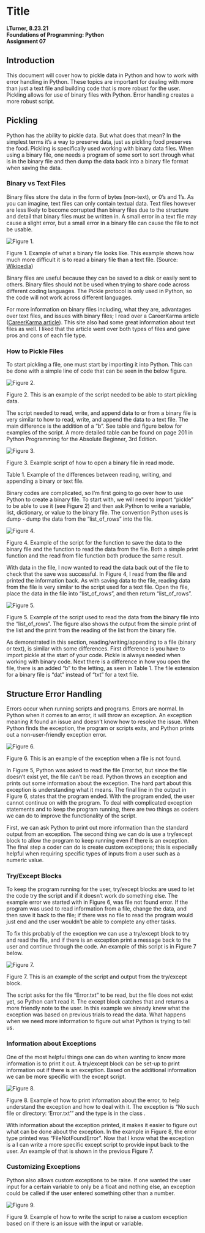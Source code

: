 # Title
**LTurner, 8.23.21**    
**Foundations of Programming: Python**   
**Assignment 07**  


## Introduction
This document will cover how to pickle data in Python and how to work with error handling in Python. 
These topics are important for dealing with more than just a text file and building code that is more robust for the user. 
Pickling allows for use of binary files with Python. Error handling creates a more robust script. 

## Pickling
Python has the ability to pickle data. But what does that mean? In the simplest terms it’s a way to preserve data, 
just as pickling food preserves the food. Pickling is specifically used working with binary data files. 
When using a binary file, one needs a program of some sort to sort through what is in the binary file 
and then dump the data back into a binary file format when saving the data. 

### Binary vs Text Files
Binary files store the data in the form of bytes (non-text), or 0’s and 1’s. 
As you can imagine, text files can only contain textual data. Text files however are less likely to become corrupted
than binary files due to the structure and detail that binary files must be written in. 
A small error in a text file may cause a slight error, but a small error in a binary file can cause the file to not be usable.


![Figure 1.](/Docs/assets/css/Figure1.png)

Figure 1. Example of what a binary file looks like. 
This example shows how much more difficult it is to read a binary file than a text file. (Source: [Wikipedia](https://en.wikipedia.org/wiki/Binary_file))

Binary files are useful because they can be saved to a disk or easily sent to others. 
Binary files should not be used when trying to share code across different coding languages. 
The Pickle protocol is only used in Python, so the code will not work across different languages. 

For more information on binary files including, what they are, advantages over text files, and issues with binary files; 
I read over a CareerKarma article ([CareerKarma article](https://careerkarma.com/blog/what-is-binary-file/)). 
This site also had some great information about text files as well. 
I liked that the article went over both types of files and gave pros and cons of each file type. 

### How to Pickle Files
To start pickling a file, one must start by importing it into Python. This can be done with a simple line of code that can be seen in the below figure. 

![Figure 2.](/Docs/assets/css/Figure2.png)

Figure 2. This is an example of the script needed to be able to start pickling data. 

The script needed to read, write, and append data to or from a binary file is very similar to how to read, write, and append the data to a text file. 
The main difference is the addition of a “b”. See table and figure below for examples of the script. 
A more detailed table can be found on page 201 in Python Programming for the Absolute Beginner, 3rd Edition. 

![Figure 3.](/Docs/assets/css/Figure3.png)

Figure 3. Example script of how to open a binary file in read mode. 

Table 1. Example of the differences between reading, writing, and appending a binary or text file. 

Binary codes are complicated, so I’m first going to go over how to use Python to create a binary file. 
To start with, we will need to import “pickle” to be able to use it (see Figure 2) and then ask Python
to write a variable, list, dictionary, or value to the binary file. 
The convention Python uses is dump - dump the data from the “list_of_rows” into the file. 

![Figure 4.](/Docs/assets/css/Figure4.png)

Figure 4. Example of the script for the function to save the data to the binary file and the function to read the data from the file. 
Both a simple print function and the read from file function both produce the same result. 

With data in the file, I now wanted to read the data back out of the file to check that the save was successful. 
In Figure 4, I read from the file and printed the information back. As with saving data to the file, reading data from the file is very similar 
to the script used for a text file. Open the file, place the data in the file into “list_of_rows”, and then return “list_of_rows”. 

![Figure 5.](/Docs/assets/css/Figure5.png)

Figure 5. Example of the script used to read the data from the binary file into the “list_of_rows”. 
The figure also shows the output from the simple print of the list and the print from the reading of the list from the binary file. 

As demonstrated in this section, reading/writing/appending to a file (binary or text), is similar with some differences. 
First difference is you have to import pickle at the start of your code.  Pickle is always needed when working with binary code. 
Next there is a difference in how you open the file, there is an added “b” to the letting, as seen in Table 1. 
The file extension for a binary file is “dat” instead of “txt” for a text file.

## Structure Error Handling
Errors occur when running scripts and programs. Errors are normal. In Python when it comes to an error, it will throw an exception. 
An exception meaning it found an issue and doesn’t know how to resolve the issue. 
When Python finds the exception, the program or scripts exits, and Python prints out a non-user-friendly exception error. 

![Figure 6.](/Docs/assets/css/Figure6.png)

Figure 6. This is an example of the exception when a file is not found. 

In Figure 5, Python was asked to read the file Error.txt, but since the file doesn’t exist yet, the file can’t be read. 
Python throws an exception and prints out some information about the exception. The hard part about this exception is understanding what it means. 
The final line in the output in Figure 6, states that the program ended. With the program ended, the user cannot continue on with the program. 
To deal with complicated exception statements and to keep the program running, there are two things as coders we can do to improve the functionality of the script. 

First, we can ask Python to print out more information than the standard output from an exception. 
The second thing we can do is use a try/except block to allow the program to keep running even if there is an exception. 
The final step a coder can do is create custom exceptions; this is especially helpful when requiring specific types of inputs from a user such as a numeric value. 

### Try/Except Blocks
To keep the program running for the user, try/except blocks are used to let the code try the script and if it doesn’t work do something else. 
The example error we started with in Figure 6, was file not found error. If the program was used to read information from a file, 
change the data, and then save it back to the file; if there was no file to read the program would just end and the user wouldn’t be able to complete any other tasks. 

To fix this probably of the exception we can use a try/except block to try and read the file, and if there is an exception 
print a message back to the user and continue through the code. An example of this script is in Figure 7 below. 

![Figure 7.](/Docs/assets/css/Figure7.png)

Figure 7. This is an example of the script and output from the try/except block. 

The script asks for the file “Error.txt” to be read, but the file does not exist yet, so Python can’t read it. 
The except block catches that and returns a more friendly note to the user. In this example we already knew what the exception was 
based on previous trials to read the data. What happens when we need more information to figure out what Python is trying to tell us. 

### Information about Exceptions
One of the most helpful things one can do when wanting to know more information is to print it out. 
A try/except block can be set-up to print information out if there is an exception. 
Based on the additional information we can be more specific with the except script. 

![Figure 8.](/Docs/assets/css/Figure8.png)

Figure 8. Example of how to print information about the error, to help understand the exception and how to deal with it. 
The exception is “No such file or directory: ‘Error.txt’” and the type is in the class <FileNotFoundError>. 

With information about the exception printed, it makes it easier to figure out what can be done about the exception. 
  In the example in Figure 8, the error type printed was “FileNotFoundError”. Now that I know what the exception is a 
  I can write a more specific except script to provide input back to the user. 
  An example of that is shown in the previous Figure 7.   
  
### Customizing Exceptions
  
  Python also allows custom exceptions to be raise. 
  If one wanted the user input for a certain variable to only be a float and nothing else, 
  an exception could be called if the user entered something other than a number. 

![Figure 9.](/Docs/assets/css/Figure9.png)

Figure 9. Example of how to write the script to raise a custom exception based on if there is an issue with the input or variable. 

